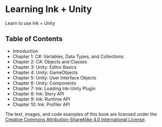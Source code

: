 # Learning Ink + Unity

Learn to use Ink + Unity

## Table of Contents

- Introduction
- Chapter 1: C#: Variables, Data Types, and Collections
- Chapter 2: C#: Objects and Classes
- Chapter 3: Unity: Editor Basics
- Chapter 4: Unity: GameObjects
- Chapter 5: Unity: User Interface Objects
- Chapter 6: Unity: Components
- Chapter 7: Ink: Loading Ink-Unity Plugin
- Chapter 8: Ink: Story API
- Chapter 9: Ink: Runtime API
- Chapter 10: Ink: Profiler API

The text, images, and code examples of this book are licensed under the [Creative Commons Attribution-ShareAlike 4.0 International License](https://creativecommons.org/licenses/by-sa/4.0/).

